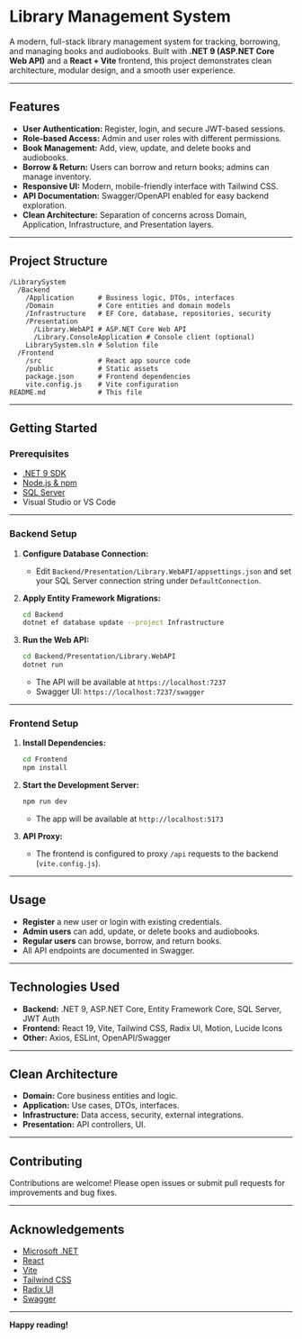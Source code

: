 # Library Management System

A modern, full-stack library management system for tracking, borrowing, and managing books and audiobooks. Built with **.NET 9 (ASP.NET Core Web API)** and a **React + Vite** frontend, this project demonstrates clean architecture, modular design, and a smooth user experience.

---

## Features

- **User Authentication:** Register, login, and secure JWT-based sessions.
- **Role-based Access:** Admin and user roles with different permissions.
- **Book Management:** Add, view, update, and delete books and audiobooks.
- **Borrow & Return:** Users can borrow and return books; admins can manage inventory.
- **Responsive UI:** Modern, mobile-friendly interface with Tailwind CSS.
- **API Documentation:** Swagger/OpenAPI enabled for easy backend exploration.
- **Clean Architecture:** Separation of concerns across Domain, Application, Infrastructure, and Presentation layers.

---

## Project Structure

```
/LibrarySystem
  /Backend
    /Application      # Business logic, DTOs, interfaces
    /Domain           # Core entities and domain models
    /Infrastructure   # EF Core, database, repositories, security
    /Presentation
      /Library.WebAPI # ASP.NET Core Web API
      /Library.ConsoleApplication # Console client (optional)
    LibrarySystem.sln # Solution file
  /Frontend
    /src              # React app source code
    /public           # Static assets
    package.json      # Frontend dependencies
    vite.config.js    # Vite configuration
README.md             # This file
```

---

## Getting Started

### Prerequisites

- [.NET 9 SDK](https://dotnet.microsoft.com/)
- [Node.js & npm](https://nodejs.org/)
- [SQL Server](https://www.microsoft.com/en-us/sql-server/)
- Visual Studio or VS Code

---

### Backend Setup

1. **Configure Database Connection:**
   - Edit `Backend/Presentation/Library.WebAPI/appsettings.json` and set your SQL Server connection string under `DefaultConnection`.

2. **Apply Entity Framework Migrations:**
   ```bash
   cd Backend
   dotnet ef database update --project Infrastructure
   ```

3. **Run the Web API:**
   ```bash
   cd Backend/Presentation/Library.WebAPI
   dotnet run
   ```
   - The API will be available at `https://localhost:7237`
   - Swagger UI: `https://localhost:7237/swagger`

---

### Frontend Setup

1. **Install Dependencies:**
   ```bash
   cd Frontend
   npm install
   ```

2. **Start the Development Server:**
   ```bash
   npm run dev
   ```
   - The app will be available at `http://localhost:5173`

3. **API Proxy:**
   - The frontend is configured to proxy `/api` requests to the backend (`vite.config.js`).

---

## Usage

- **Register** a new user or login with existing credentials.
- **Admin users** can add, update, or delete books and audiobooks.
- **Regular users** can browse, borrow, and return books.
- All API endpoints are documented in Swagger.

---

## Technologies Used

- **Backend:** .NET 9, ASP.NET Core, Entity Framework Core, SQL Server, JWT Auth
- **Frontend:** React 19, Vite, Tailwind CSS, Radix UI, Motion, Lucide Icons
- **Other:** Axios, ESLint, OpenAPI/Swagger

---

## Clean Architecture

- **Domain:** Core business entities and logic.
- **Application:** Use cases, DTOs, interfaces.
- **Infrastructure:** Data access, security, external integrations.
- **Presentation:** API controllers, UI.

---

## Contributing

Contributions are welcome! Please open issues or submit pull requests for improvements and bug fixes.

---

## Acknowledgements

- [Microsoft .NET](https://dotnet.microsoft.com/)
- [React](https://react.dev/)
- [Vite](https://vitejs.dev/)
- [Tailwind CSS](https://tailwindcss.com/)
- [Radix UI](https://www.radix-ui.com/)
- [Swagger](https://swagger.io/)

---

**Happy reading!**